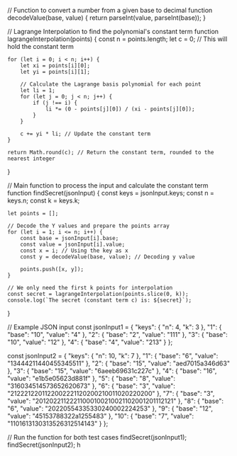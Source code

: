 // Function to convert a number from a given base to decimal
function decodeValue(base, value) {
    return parseInt(value, parseInt(base));
}

// Lagrange Interpolation to find the polynomial's constant term
function lagrangeInterpolation(points) {
    const n = points.length;
    let c = 0; // This will hold the constant term

    for (let i = 0; i < n; i++) {
        let xi = points[i][0];
        let yi = points[i][1];

        // Calculate the Lagrange basis polynomial for each point
        let li = 1;
        for (let j = 0; j < n; j++) {
            if (j !== i) {
                li *= (0 - points[j][0]) / (xi - points[j][0]);
            }
        }

        c += yi * li; // Update the constant term
    }

    return Math.round(c); // Return the constant term, rounded to the nearest integer
}

// Main function to process the input and calculate the constant term
function findSecret(jsonInput) {
    const keys = jsonInput.keys;
    const n = keys.n;
    const k = keys.k;

    let points = [];

    // Decode the Y values and prepare the points array
    for (let i = 1; i <= n; i++) {
        const base = jsonInput[i].base;
        const value = jsonInput[i].value;
        const x = i; // Using the key as x
        const y = decodeValue(base, value); // Decoding y value

        points.push([x, y]);
    }

    // We only need the first k points for interpolation
    const secret = lagrangeInterpolation(points.slice(0, k));
    console.log(`The secret (constant term c) is: ${secret}`);
}

// Example JSON input
const jsonInput1 = {
    "keys": {
        "n": 4,
        "k": 3
    },
    "1": {
        "base": "10",
        "value": "4"
    },
    "2": {
        "base": "2",
        "value": "111"
    },
    "3": {
        "base": "10",
        "value": "12"
    },
    "4": {
        "base": "4",
        "value": "213"
    }
};

const jsonInput2 = {
    "keys": {
        "n": 10,
        "k": 7
    },
    "1": {
        "base": "6",
        "value": "13444211440455345511"
    },
    "2": {
        "base": "15",
        "value": "aed7015a346d63"
    },
    "3": {
        "base": "15",
        "value": "6aeeb69631c227c"
    },
    "4": {
        "base": "16",
        "value": "e1b5e05623d881f"
    },
    "5": {
        "base": "8",
        "value": "316034514573652620673"
    },
    "6": {
        "base": "3",
        "value": "2122212201122002221120200210011020220200"
    },
    "7": {
        "base": "3",
        "value": "20120221122211000100210021102001201112121"
    },
    "8": {
        "base": "6",
        "value": "20220554335330240002224253"
    },
    "9": {
        "base": "12",
        "value": "45153788322a1255483"
    },
    "10": {
        "base": "7",
        "value": "1101613130313526312514143"
    }
};

// Run the function for both test cases
findSecret(jsonInput1);
findSecret(jsonInput2);
h
